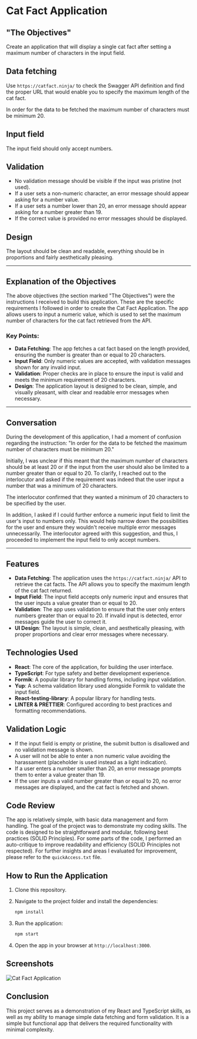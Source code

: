 # Cat Fact Application

## "The Objectives"

Create an application that will display a single cat fact after setting a maximum number of characters in the input field.

## Data fetching

Use `https://catfact.ninja/` to check the Swagger API definition and find the proper URL that would enable you to specify the maximum length of the cat fact.

In order for the data to be fetched the maximum number of characters must be minimum 20.

## Input field

The input field should only accept numbers.

## Validation

- No validation message should be visible if the input was pristine (not used).
- If a user sets a non-numeric character, an error message should appear asking for a number value.
- If a user sets a number lower than 20, an error message should appear asking for a number greater than 19.
- If the correct value is provided no error messages should be displayed.

## Design

The layout should be clean and readable, everything should be in proportions and fairly aesthetically pleasing.

---

## Explanation of the Objectives

The above objectives (the section marked "The Objectives") were the instructions I received to build this application. These are the specific requirements I followed in order to create the Cat Fact Application. The app allows users to input a numeric value, which is used to set the maximum number of characters for the cat fact retrieved from the API. 

### Key Points:
- **Data Fetching**: The app fetches a cat fact based on the length provided, ensuring the number is greater than or equal to 20 characters.
- **Input Field**: Only numeric values are accepted, with validation messages shown for any invalid input.
- **Validation**: Proper checks are in place to ensure the input is valid and meets the minimum requirement of 20 characters.
- **Design**: The application layout is designed to be clean, simple, and visually pleasant, with clear and readable error messages when necessary.

---

## Conversation

During the development of this application, I had a moment of confusion regarding the instruction: "In order for the data to be fetched the maximum number of characters must be minimum 20."

Initially, I was unclear if this meant that the maximum number of characters should be at least 20 or if the input from the user should also be limited to a number greater than or equal to 20. To clarify, I reached out to the interlocutor and asked if the requirement was indeed that the user input a number that was a minimum of 20 characters.

The interlocutor confirmed that they wanted a minimum of 20 characters to be specified by the user. 

In addition, I asked if I could further enforce a numeric input field to limit the user's input to numbers only. This would help narrow down the possibilities for the user and ensure they wouldn't receive multiple error messages unnecessarily. The interlocutor agreed with this suggestion, and thus, I proceeded to implement the input field to only accept numbers.


---

## Features

- **Data Fetching**: The application uses the `https://catfact.ninja/` API to retrieve the cat facts. The API allows you to specify the maximum length of the cat fact returned.
- **Input Field**: The input field accepts only numeric input and ensures that the user inputs a value greater than or equal to 20.
- **Validation**: The app uses validation to ensure that the user only enters numbers greater than or equal to 20. If invalid input is detected, error messages guide the user to correct it.
- **UI Design**: The layout is simple, clean, and aesthetically pleasing, with proper proportions and clear error messages where necessary.

## Technologies Used

- **React**: The core of the application, for building the user interface.
- **TypeScript**: For type safety and better development experience.
- **Formik**: A popular library for handling forms, including input validation.
- **Yup**: A schema validation library used alongside Formik to validate the input field.
- **React-testing-library**: A popular library for handling tests. 
- **LINTER & PRETTIER**: Configured according to best practices and formatting recommendations.


## Validation Logic

- If the input field is empty or pristine, the submit button is disallowed and no validation message is shown. 
- A user will not be able to enter a non numeric value avoiding the harassament (placeholder is used instead as a light indication).
- If a user enters a number smaller than 20, an error message prompts them to enter a value greater than 19.
- If the user inputs a valid number greater than or equal to 20, no error messages are displayed, and the cat fact is fetched and shown.

## Code Review

The app is relatively simple, with basic data management and form handling. The goal of the project was to demonstrate my coding skills. The code is designed to be straightforward and modular, following best practices (SOLID Principles). For some parts of the code, I performed an auto-critique to improve readability and efficiency (SOLID Principles not respected). For further insights and areas I evaluated for improvement, please refer to the `quickAccess.txt` file.

## How to Run the Application

1. Clone this repository.
2. Navigate to the project folder and install the dependencies:

    ```bash
    npm install
    ```

3. Run the application:

    ```bash
    npm start
    ```

4. Open the app in your browser at `http://localhost:3000`.

## Screenshots

![Cat Fact Application](./public/assets/)

## Conclusion

This project serves as a demonstration of my React and TypeScript skills, as well as my ability to manage simple data fetching and form validation. It is a simple but functional app that delivers the required functionality with minimal complexity.


